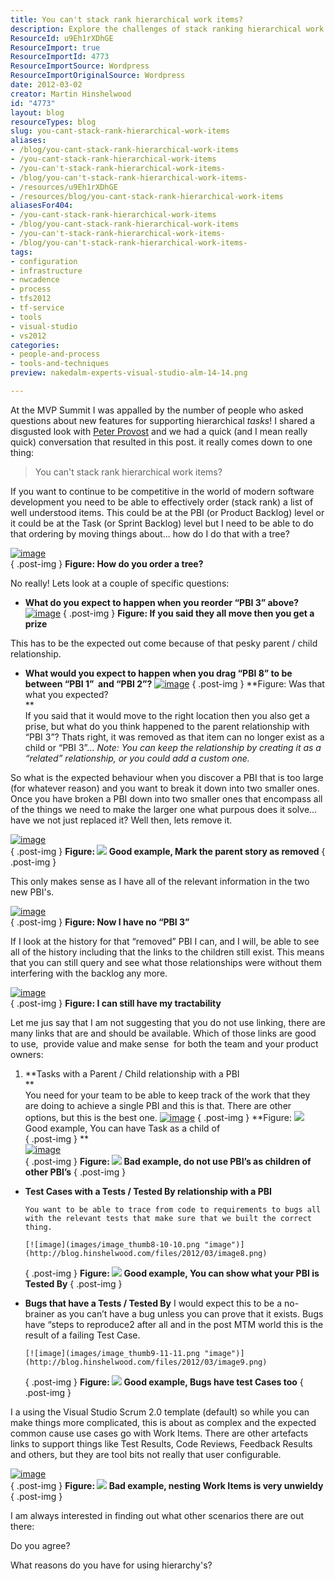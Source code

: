 ```yaml
---
title: You can't stack rank hierarchical work items?
description: Explore the challenges of stack ranking hierarchical work items in software development. Learn effective strategies to enhance your team's productivity and organization.
ResourceId: u9Eh1rXDhGE
ResourceImport: true
ResourceImportId: 4773
ResourceImportSource: Wordpress
ResourceImportOriginalSource: Wordpress
date: 2012-03-02
creator: Martin Hinshelwood
id: "4773"
layout: blog
resourceTypes: blog
slug: you-cant-stack-rank-hierarchical-work-items
aliases:
- /blog/you-cant-stack-rank-hierarchical-work-items
- /you-cant-stack-rank-hierarchical-work-items
- /you-can't-stack-rank-hierarchical-work-items-
- /blog/you-can't-stack-rank-hierarchical-work-items-
- /resources/u9Eh1rXDhGE
- /resources/blog/you-cant-stack-rank-hierarchical-work-items
aliasesFor404:
- /you-cant-stack-rank-hierarchical-work-items
- /blog/you-cant-stack-rank-hierarchical-work-items
- /you-can't-stack-rank-hierarchical-work-items-
- /blog/you-can't-stack-rank-hierarchical-work-items-
tags:
- configuration
- infrastructure
- nwcadence
- process
- tfs2012
- tf-service
- tools
- visual-studio
- vs2012
categories:
- people-and-process
- tools-and-techniques
preview: nakedalm-experts-visual-studio-alm-14-14.png

---
```

At the MVP Summit I was appalled by the number of people who asked questions about new features for supporting hierarchical _tasks_! I shared a disgusted look with [Peter Provost](https://www.linkedin.com/in/peterprovost/) and we had a quick (and I mean really quick) conversation that resulted in this post. it really comes down to one thing:

> You can't stack rank hierarchical work items?

If you want to continue to be competitive in the world of modern software development you need to be able to effectively order (stack rank) a list of well understood items. This could be at the PBI (or Product Backlog) level or it could be at the Task (or Sprint Backlog) level but I need to be able to do that ordering by moving things about... how do I do that with a tree?

[![image](images/image_thumb1-1-1.png "image")](http://blog.hinshelwood.com/files/2012/03/image1.png)  
{ .post-img }
**Figure: How do you order a tree?**

No really! Lets look at a couple of specific questions:

- **What do you expect to happen when you reorder “PBI 3” above?**
  [![image](images/image_thumb2-4-4.png "image")](http://blog.hinshelwood.com/files/2012/03/image2.png)
  { .post-img }
  **Figure: If you said they all move then you get a prize**

This has to be the expected out come because of that pesky parent / child relationship.

- **What would you expect to happen when you drag “PBI 8” to be between “PBI 1”  and “PBI 2”?**
  [![image](images/image_thumb3-5-5.png "image")](http://blog.hinshelwood.com/files/2012/03/image3.png)
  { .post-img }
  **Figure: Was that what you expected?  
   **  
   If you said that it would move to the right location then you also get a prise, but what do you think happened to the parent relationship with “PBI 3”? Thats right, it was removed as that item can no longer exist as a child or “PBI 3”…
  _Note: You can keep the relationship by creating it as a “related” relationship, or you could add a custom one._

So what is the expected behaviour when you discover a PBI that is too large (for whatever reason) and you want to break it down into two smaller ones. Once you have broken a PBI down into two smaller ones that encompass all of the things we need to make the larger one what purpous does it solve… have we not just replaced it? Well then, lets remove it.

[![image](images/image_thumb4-6-6.png "image")](http://blog.hinshelwood.com/files/2012/03/image4.png)  
{ .post-img }
**Figure: ![](images/metro-icon-tick-13-13.png) Good example, Mark the parent story as removed**
{ .post-img }

This only makes sense as I have all of the relevant information in the two new PBI's.

[![image](images/image_thumb5-7-7.png "image")](http://blog.hinshelwood.com/files/2012/03/image5.png)  
{ .post-img }
**Figure: Now I have no “PBI 3”**

If I look at the history for that “removed” PBI I can, and I will, be able to see all of the history including that the links to the children still exist. This means that you can still query and see what those relationships were without them interfering with the backlog any more.

[![image](images/image_thumb6-8-8.png "image")](http://blog.hinshelwood.com/files/2012/03/image6.png)  
{ .post-img }
**Figure: I can still have my tractability**

Let me jus say that I am not suggesting that you do not use linking, there are many links that are and should be available. Which of those links are good to use,  provide value and make sense  for both the team and your product owners:

1.  **Tasks with a Parent / Child relationship with a PBI  
     **  
     You need for your team to be able to keep track of the work that they are doing to achieve a single PBI and this is that. There are other options, but this is the best one.
    [![image](images/image_thumb7-9-9.png "image")](http://blog.hinshelwood.com/files/2012/03/image7.png)
    { .post-img }
    **Figure: ![](images/metro-icon-tick-13-13.png) Good example, You can have Task as a child of  
    { .post-img }
    **  
     [![image](images/image_thumb11-3-3.png "image")](http://blog.hinshelwood.com/files/2012/03/image11.png)  
    { .post-img }
    **Figure: ![](images/metro-icon-cross-12-12.png) Bad example, do not use PBI’s as children of other PBI’s**
    { .post-img }

- **Test Cases with a Tests / Tested By relationship with a PBI**

      You want to be able to trace from code to requirements to bugs all with the relevant tests that make sure that we built the correct thing.

      [![image](images/image_thumb8-10-10.png "image")](http://blog.hinshelwood.com/files/2012/03/image8.png)

  { .post-img }
  **Figure: ![](images/metro-icon-tick-13-13.png) Good example, You can show what your PBI is Tested By**
  { .post-img }

- **Bugs that have a Tests / Tested By**
  I would expect this to be a no-brainer as you can’t have a bug unless you can prove that it exists. Bugs have “steps to reproduce2 after all and in the post MTM world this is the result of a failing Test Case.

      [![image](images/image_thumb9-11-11.png "image")](http://blog.hinshelwood.com/files/2012/03/image9.png)

  { .post-img }
  **Figure: ![](images/metro-icon-tick-13-13.png) Good example, Bugs have test Cases too**
  { .post-img }

I a using the Visual Studio Scrum 2.0 template (default) so while you can make things more complicated, this is about as complex and the expected common cause use cases go with Work Items. There are other artefacts links to support things like Test Results, Code Reviews, Feedback Results and others, but they are tool bits not really that user configurable.

[![image](images/image_thumb10-2-2.png "image")](http://blog.hinshelwood.com/files/2012/03/image10.png)  
{ .post-img }
**Figure: ![](images/metro-icon-cross-12-12.png) Bad example, nesting Work Items is very unwieldy**
{ .post-img }

I am always interested in finding out what other scenarios there are out there:

Do you agree?

What reasons do you have for using hierarchy's?
